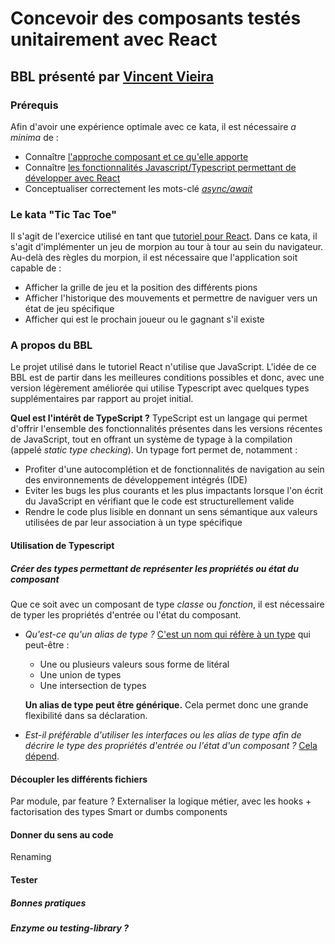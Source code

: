 # Concevoir des composants testés unitairement avec React

## BBL présenté par [Vincent Vieira](mailto:vincent.vieira@carbon-it.com)

### Prérequis

Afin d'avoir une expérience optimale avec ce kata, il est nécessaire _a minima_ de :

- Connaître [l'approche composant et ce qu'elle apporte](https://medium.com/the-s-curve/why-component-driven-design-drives-great-software-products-7cace364e815)
- Connaître [les fonctionnalités Javascript/Typescript permettant de développer avec React](https://dev.to/nsebhastian/javascript-basics-before-you-learn-react-38en)
- Conceptualiser correctement les mots-clé [_async/await_](https://javascript.info/async-await)

### Le kata "Tic Tac Toe"

Il s'agit de l'exercice utilisé en tant que [tutoriel pour React](https://reactjs.org/tutorial/tutorial.html). Dans ce kata, il s'agit d'implémenter un jeu de morpion au tour à tour au sein du navigateur. Au-delà des règles du morpion, il est nécessaire que l'application soit capable de :
- Afficher la grille de jeu et la position des différents pions
- Afficher l'historique des mouvements et permettre de naviguer vers un état de jeu spécifique
- Afficher qui est le prochain joueur ou le gagnant s'il existe

### A propos du BBL
Le projet utilisé dans le tutoriel React n'utilise que JavaScript. L'idée de ce BBL est de partir dans les meilleures conditions possibles et donc, avec une version légèrement améliorée qui utilise Typescript avec quelques types supplémentaires par rapport au projet initial.

**Quel est l'intérêt de TypeScript ?**
TypeScript est un langage qui permet d'offrir l'ensemble des fonctionnalités présentes dans les versions récentes de JavaScript, tout en offrant un système de typage à la compilation (appelé *static type checking*). Un typage fort permet de, notamment :
- Profiter d'une autocomplétion et de fonctionnalités de navigation au sein des environnements de développement intégrés (IDE)
- Eviter les bugs les plus courants et les plus impactants lorsque l'on écrit du JavaScript en vérifiant que le code est structurellement valide
- Rendre le code plus lisible en donnant un sens sémantique aux valeurs utilisées de par leur association à un type spécifique

#### Utilisation de Typescript
##### Créer des types permettant de représenter les propriétés ou état du composant
Que ce soit avec un composant de type *classe* ou *fonction*, il est nécessaire de typer les propriétés d'entrée ou l'état du composant.

- *Qu'est-ce qu'un alias de type ?* [C'est un nom qui réfère à un type](https://www.typescriptlang.org/docs/handbook/advanced-types.html#type-aliases) qui peut-être :
  - Une ou plusieurs valeurs sous forme de litéral
  - Une union de types
  - Une intersection de types
  
  **Un alias de type peut être générique.** Cela permet donc une grande flexibilité dans sa déclaration.

- *Est-il préférable d'utiliser les interfaces ou les alias de type afin de décrire le type des propriétés d'entrée ou l'état d'un composant ?*
  [Cela dépend](https://react-typescript-cheatsheet.netlify.app/docs/basic/getting-started/types_or_interfaces).

#### Découpler les différents fichiers
Par module, par feature ?
Externaliser la logique métier, avec les hooks + factorisation des types
Smart or dumbs components

#### Donner du sens au code
Renaming

#### Tester
##### Bonnes pratiques

##### Enzyme ou testing-library ?
